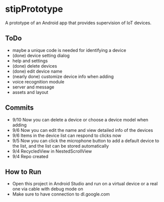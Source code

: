 # stipPrototype  
 A prototype of an Android app that provides supervision of IoT devices.  
 ## ToDo 
 * maybe a unique code is needed for identifying a device  
 * (done) device setting dialog  
 * help and settings  
 * (done) delete devices  
 * (done) edit device name  
 * (nearly done) customize device info when adding  
 * voice recognition module  
 * server and message  
 * assets and layout  
 ## Commits  
 * 9/10 Now you can delete a device or choose a device model when adding  
 * 9/6 Now you can edit the name and view detailed info of the devices  
 * 9/6 Items in the device list can respond to clicks now  
 * 9/5 Now you can click the microphone button to add a default device to the list, and the list can be stored automatically  
 * 9/4 RecycledView in NestedScrollView  
 * 9/4 Repo created  
 ## How to Run  
 * Open this project in Android Studio and run on a virtual device or a real one via cable with debug mode on  
 * Make sure to have connection to dl.google.com  
